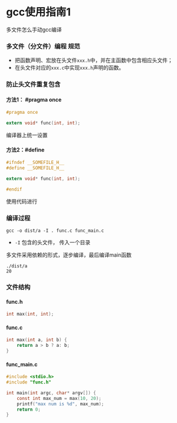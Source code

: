 gcc使用指南1
===

多文件怎么手动gcc编译

### 多文件（分文件）编程 规范
* 把函数声明、宏放在头文件`xxx.h`中，并在主函数中包含相应头文件；
* 在头文件对应的`xxx.c`中实现`xxx.h`声明的函数。

### 防止头文件重复包含
#### 方法1： #pragma once
```c
#pragma once

extern void* func(int, int);
```
编译器上统一设置

#### 方法2：#define
```c
#ifndef __SOMEFILE_H__
#define __SOMEFILE_H__

extern void* func(int, int);

#endif
```
使用代码进行

### 编译过程
```shell
gcc -o dist/a -I . func.c func_main.c
```
* `-I` 包含的头文件， 传入一个目录

多文件采用依赖的形式，逐步编译，最后编译main函数

```shell
./dist/a
20
```

### 文件结构

#### func.h
```c
int max(int, int);
```

#### func.c
```c
int max(int a, int b) {
    return a > b ? a: b;
}
```

#### func_main.c
```c
#include <stdio.h>
#include "func.h"

int main(int argc, char* argv[]) {
    const int max_num = max(10, 20);
    printf("max num is %d", max_num);
    return 0;
}
```


